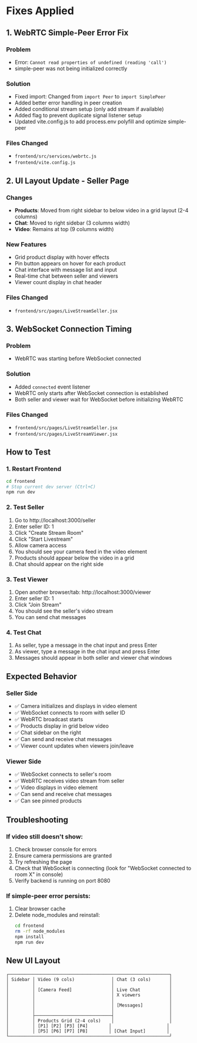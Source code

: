 # Fixes Applied

## 1. WebRTC Simple-Peer Error Fix

### Problem
- Error: `Cannot read properties of undefined (reading 'call')`
- simple-peer was not being initialized correctly

### Solution
- Fixed import: Changed from `import Peer` to `import SimplePeer`
- Added better error handling in peer creation
- Added conditional stream setup (only add stream if available)
- Added flag to prevent duplicate signal listener setup
- Updated vite.config.js to add process.env polyfill and optimize simple-peer

### Files Changed
- `frontend/src/services/webrtc.js`
- `frontend/vite.config.js`

## 2. UI Layout Update - Seller Page

### Changes
- **Products**: Moved from right sidebar to below video in a grid layout (2-4 columns)
- **Chat**: Moved to right sidebar (3 columns width)
- **Video**: Remains at top (9 columns width)

### New Features
- Grid product display with hover effects
- Pin button appears on hover for each product
- Chat interface with message list and input
- Real-time chat between seller and viewers
- Viewer count display in chat header

### Files Changed
- `frontend/src/pages/LiveStreamSeller.jsx`

## 3. WebSocket Connection Timing

### Problem
- WebRTC was starting before WebSocket connected

### Solution
- Added `connected` event listener
- WebRTC only starts after WebSocket connection is established
- Both seller and viewer wait for WebSocket before initializing WebRTC

### Files Changed
- `frontend/src/pages/LiveStreamSeller.jsx`
- `frontend/src/pages/LiveStreamViewer.jsx`

## How to Test

### 1. Restart Frontend
```bash
cd frontend
# Stop current dev server (Ctrl+C)
npm run dev
```

### 2. Test Seller
1. Go to http://localhost:3000/seller
2. Enter seller ID: 1
3. Click "Create Stream Room"
4. Click "Start Livestream"
5. Allow camera access
6. You should see your camera feed in the video element
7. Products should appear below the video in a grid
8. Chat should appear on the right side

### 3. Test Viewer
1. Open another browser/tab: http://localhost:3000/viewer
2. Enter seller ID: 1
3. Click "Join Stream"
4. You should see the seller's video stream
5. You can send chat messages

### 4. Test Chat
1. As seller, type a message in the chat input and press Enter
2. As viewer, type a message in the chat input and press Enter
3. Messages should appear in both seller and viewer chat windows

## Expected Behavior

### Seller Side
- ✅ Camera initializes and displays in video element
- ✅ WebSocket connects to room with seller ID
- ✅ WebRTC broadcast starts
- ✅ Products display in grid below video
- ✅ Chat sidebar on the right
- ✅ Can send and receive chat messages
- ✅ Viewer count updates when viewers join/leave

### Viewer Side
- ✅ WebSocket connects to seller's room
- ✅ WebRTC receives video stream from seller
- ✅ Video displays in video element
- ✅ Can send and receive chat messages
- ✅ Can see pinned products

## Troubleshooting

### If video still doesn't show:
1. Check browser console for errors
2. Ensure camera permissions are granted
3. Try refreshing the page
4. Check that WebSocket is connecting (look for "WebSocket connected to room X" in console)
5. Verify backend is running on port 8080

### If simple-peer error persists:
1. Clear browser cache
2. Delete node_modules and reinstall:
   ```bash
   cd frontend
   rm -rf node_modules
   npm install
   npm run dev
   ```

## New UI Layout

```
┌─────────────────────────────────────────────────────────────┐
│ Sidebar │ Video (9 cols)              │ Chat (3 cols)       │
│         │                             │                     │
│         │ [Camera Feed]               │ Live Chat           │
│         │                             │ X viewers           │
│         │                             │                     │
│         │                             │ [Messages]          │
│         │                             │                     │
│         ├─────────────────────────────┤                     │
│         │ Products Grid (2-4 cols)    │                     │
│         │ [P1] [P2] [P3] [P4]        │                     │
│         │ [P5] [P6] [P7] [P8]        │ [Chat Input]        │
└─────────────────────────────────────────────────────────────┘
```

